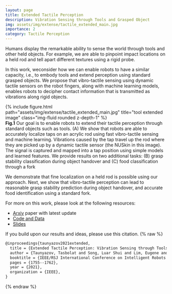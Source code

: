```yaml
---
layout: page
title: Extended Tactile Perception
description: Vibration Sensing through Tools and Grasped Object
img: assets/img/extense/tactile_extended_main.jpg
importance: 2
category: Tactile Perception
---
```


Humans display the remarkable ability to sense the world through tools and other held objects. For example, we are able to pinpoint impact locations on a held rod and tell apart different textures using a rigid probe.

In this work, weconsider how we can enable robots to have a similar capacity, i.e., to embody tools and extend perception using standard grasped objects. We propose that vibro-tactile sensing using dynamic tactile sensors on the robot fingers, along with machine learning models, enables robots to decipher contact information that is transmitted as vibrations along rigid objects. 


<div class="row justify-content-sm-center">
    <div class="col-sm mt-3 mt-md-0">
        {% include figure.html path="assets/img/extense/tactile_extended_main.jpg" title="tool extended image" class="img-fluid rounded z-depth-1" %}
    </div>
</div>
<div class="caption">
    <strong>Fig.1</strong> Our goal is to enable robots to extend their tactile perception through standard objects such as tools. (A) We show that robots are able to accurately localize taps on an acrylic rod using fast vibro-tactile sensing and machine learning. Vibrations caused by the tap travel up the rod where they are picked up by a dynamic tactile sensor (the NUSkin in this image). The signal is captured and mapped into a tap position using simple models and learned features. We provide results on two additional tasks: (B) grasp stability classification during object handover and (C) food classification through a fork
</div>

We demonstrate that fine localization on a held rod is possible using our approach. Next, we show that vibro-tactile perception can lead to reasonable grasp stability prediction during object handover, and accurate food identification using a standard fork.

For more on this work, please look at the following resources:

<ul>
<li><a href="https://arxiv.org/abs/2106.00489">Arxiv</a> paper with latest update</li>
<li><a href="https://github.com/clear-nus/ext-sense">Code and Data</a></li>
<li><a href="{{ page.baseurl }}/assets/pdf/presentation_IROS2021.pdf">Slides</a></li>
</ul>

If you build upon our results and ideas, please use this citation.
{% raw %}
```html
@inproceedings{taunyazov2021extended,
  title = {Extended Tactile Perception: Vibration Sensing through Tools and Grasped Objects},
  author = {Taunyazov, Tasbolat and Song, Luar Shui and Lim, Eugene and See, Hian Hian and Lee, David and Tee, Benjamin CK and Soh, Harold},
  booktitle = {IEEE/RSJ International Conference on Intelligent Robots and Systems (IROS)},
  pages = {1755--1762},
  year = {2021},
  organization = {IEEE},
}
```
{% endraw %}
